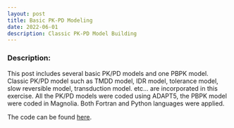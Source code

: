 ```yaml
---
layout: post
title: Basic PK-PD Modeling
date: 2022-06-01
description: Classic PK-PD Model Building
---
```


### Description:

This post includes several basic PK/PD models and one PBPK model. Classic PK/PD model such as TMDD model, IDR model, tolerance model, slow reversible model, transduction model. etc... are incorporated in this exercise. All the PK/PD models were coded using ADAPT5, the PBPK model were coded in Magnolia. Both Fortran and Python languages were applied. 


The code can be found [here](https://github.com/Xinnong98/Basic-PK-PD-Model).



